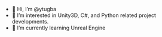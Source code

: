 - 👋 Hi, I’m @ytugba
- 👀 I’m interested in Unity3D, C#, and Python related project developments.
- 🌱 I’m currently learning Unreal Engine

<!---
ytugba/ytugba is a ✨ special ✨ repository because its `README.md` (this file) appears on your GitHub profile.
You can click the Preview link to take a look at your changes.
--->
